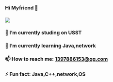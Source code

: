 ### Hi Myfriend 👋
### ![](https://github-readme-stats.vercel.app/api?username=wannan123)
### 🔭 I’m currently studing on USST
### 🌱 I’m currently learning Java,network
### 📫 How to reach me: 1397886153@qq.com
### ⚡ Fun fact: Java,C++,network,OS
<!--
**wannan123/wannan123** is a ✨ _special_ ✨ repository because its `README.md` (this file) appears on your GitHub profile.
###  ![](https://github-readme-stats.vercel.app/api?username=mayandev)

Here are some ideas to get you started:

- 🔭 I’m currently studing on USST
- 🌱 I’m currently learning Java,network

- 📫 How to reach me: 1397886153@qq.com
- 😄 Pronouns: ...
- ⚡ Fun fact: Java,C++,network,OS
-->
